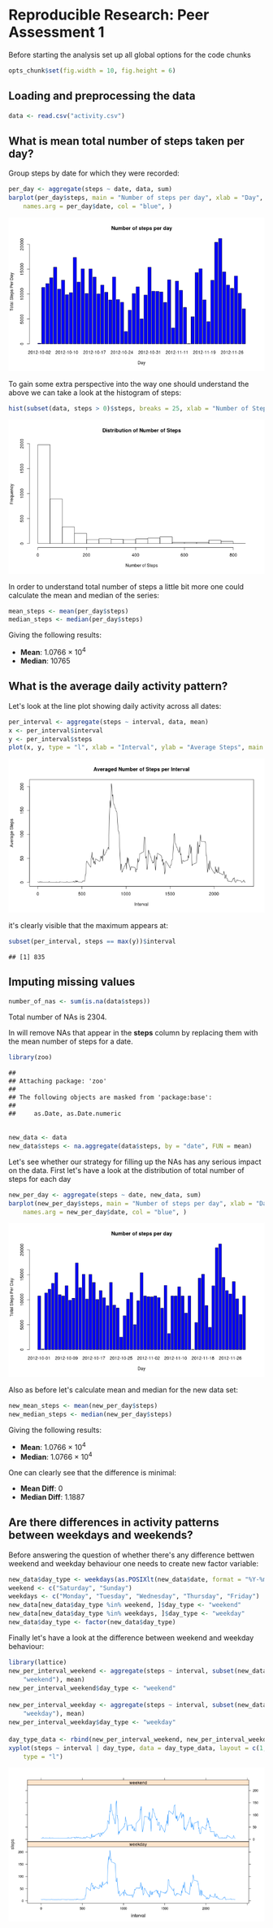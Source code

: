 # Reproducible Research: Peer Assessment 1

Before starting the analysis set up all global options for the code chunks

```r
opts_chunk$set(fig.width = 10, fig.height = 6)
```


## Loading and preprocessing the data

```r
data <- read.csv("activity.csv")
```


## What is mean total number of steps taken per day?

Group steps by date for which they were recorded:

```r
per_day <- aggregate(steps ~ date, data, sum)
barplot(per_day$steps, main = "Number of steps per day", xlab = "Day", ylab = "Total Steps Per Day", 
    names.arg = per_day$date, col = "blue", )
```

![plot of chunk unnamed-chunk-3](figure/unnamed-chunk-3.png) 


To gain some extra perspective into the way one should understand the above we 
can take a look at the histogram of steps:

```r
hist(subset(data, steps > 0)$steps, breaks = 25, xlab = "Number of Steps", main = "Distribution of Number of Steps")
```

![plot of chunk unnamed-chunk-4](figure/unnamed-chunk-4.png) 


In order to understand total number of steps a little bit more one could 
calculate the mean and median of the series:

```r
mean_steps <- mean(per_day$steps)
median_steps <- median(per_day$steps)
```

Giving the following results:
- **Mean**: 1.0766 &times; 10<sup>4</sup>
- **Median**: 10765 

## What is the average daily activity pattern?

Let's look at the line plot showing daily activity across all dates:

```r
per_interval <- aggregate(steps ~ interval, data, mean)
x <- per_interval$interval
y <- per_interval$steps
plot(x, y, type = "l", xlab = "Interval", ylab = "Average Steps", main = "Averaged Number of Steps per Interval")
```

![plot of chunk unnamed-chunk-6](figure/unnamed-chunk-6.png) 


it's clearly visible that the maximum appears at:

```r
subset(per_interval, steps == max(y))$interval
```

```
## [1] 835
```


## Imputing missing values

```r
number_of_nas <- sum(is.na(data$steps))
```

Total number of NAs is 2304.

In will remove NAs that appear in the **steps** column by replacing them with the
mean number of steps for a date.

```r
library(zoo)
```

```
## 
## Attaching package: 'zoo'
## 
## The following objects are masked from 'package:base':
## 
##     as.Date, as.Date.numeric
```

```r

new_data <- data
new_data$steps <- na.aggregate(data$steps, by = "date", FUN = mean)
```


Let's see whether our strategy for filling up the NAs has any serious impact on the
data. First let's have a look at the distribution of total number of steps for each day

```r
new_per_day <- aggregate(steps ~ date, new_data, sum)
barplot(new_per_day$steps, main = "Number of steps per day", xlab = "Day", ylab = "Total Steps Per Day", 
    names.arg = new_per_day$date, col = "blue", )
```

![plot of chunk unnamed-chunk-10](figure/unnamed-chunk-10.png) 


Also as before let's calculate mean and median for the new data set:

```r
new_mean_steps <- mean(new_per_day$steps)
new_median_steps <- median(new_per_day$steps)
```


Giving the following results:
- **Mean**: 1.0766 &times; 10<sup>4</sup>
- **Median**: 1.0766 &times; 10<sup>4</sup>

One can clearly see that the difference is minimal:
- **Mean Diff**: 0
- **Median Diff**: 1.1887


## Are there differences in activity patterns between weekdays and weekends?

Before answering the question of whether there's any difference bettwen weekend
and weekday behaviour one needs to create new factor variable:

```r
new_data$day_type <- weekdays(as.POSIXlt(new_data$date, format = "%Y-%m-%d"))
weekend <- c("Saturday", "Sunday")
weekdays <- c("Monday", "Tuesday", "Wednesday", "Thursday", "Friday")
new_data[new_data$day_type %in% weekend, ]$day_type <- "weekend"
new_data[new_data$day_type %in% weekdays, ]$day_type <- "weekday"
new_data$day_type <- factor(new_data$day_type)
```


Finally let's have a look at the difference between weekend and weekday behaviour:

```r
library(lattice)
new_per_interval_weekend <- aggregate(steps ~ interval, subset(new_data, day_type == 
    "weekend"), mean)
new_per_interval_weekend$day_type <- "weekend"

new_per_interval_weekday <- aggregate(steps ~ interval, subset(new_data, day_type == 
    "weekday"), mean)
new_per_interval_weekday$day_type <- "weekday"

day_type_data <- rbind(new_per_interval_weekend, new_per_interval_weekday)
xyplot(steps ~ interval | day_type, data = day_type_data, layout = c(1, 2), 
    type = "l")
```

![plot of chunk unnamed-chunk-13](figure/unnamed-chunk-13.png) 

